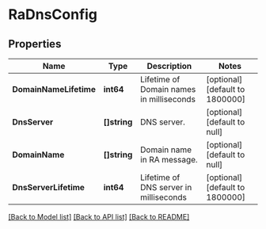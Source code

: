 # RaDnsConfig

## Properties
Name | Type | Description | Notes
------------ | ------------- | ------------- | -------------
**DomainNameLifetime** | **int64** | Lifetime of Domain names in milliseconds | [optional] [default to 1800000]
**DnsServer** | **[]string** | DNS server.  | [optional] [default to null]
**DomainName** | **[]string** | Domain name in RA message.  | [optional] [default to null]
**DnsServerLifetime** | **int64** | Lifetime of DNS server in milliseconds | [optional] [default to 1800000]

[[Back to Model list]](../README.md#documentation-for-models) [[Back to API list]](../README.md#documentation-for-api-endpoints) [[Back to README]](../README.md)

